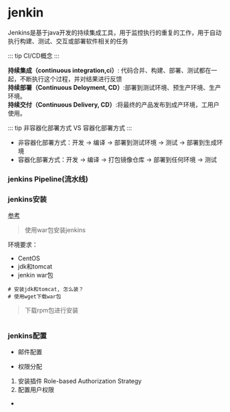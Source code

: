 # jenkin

Jenkins是基于java开发的持续集成工具，用于监控执行的重复的工作，用于自动执行构建、测试、交互或部署软件相关的任务

::: tip 
CI/CD概念
:::


**持续集成（continuous integration,ci）**: 代码合并、构建、部署、测试都在一起，不断执行这个过程，并对结果进行反馈  
**持续部署（Continuous Deloyment, CD）**:部署到测试环境、预生产环境、生产环境。  
**持续交付（Continuous Delivery, CD）**:将最终的产品发布到成产环境，工用户使用。

::: tip 
非容器化部署方式 VS 容器化部署方式
:::

- 非容器化部署方式：开发 -> 编译 -> 部署到测试环境 -> 测试 -> 部署到生成环境
- 容器化部署方式：开发 -> 编译 -> 打包镜像仓库 -> 部署到任何环境 -> 测试


### jenkins Pipeline(流水线)



### jenkins安装
[参考](https://juejin.im/post/5bea7908e51d456fb51b8aa5)

> 使用war包安装jenkins 

环境要求：
- CentOS
- jdk和tomcat
- jenkin war包

```
# 安装jdk和tomcat, 怎么装？
# 使用wget下载war包
```

> 下载rpm包进行安装

```
```

### jenkins配置

- 邮件配置

- 权限分配
1. 安装插件 Role-based Authorization Strategy
2. 配置用户权限


- 